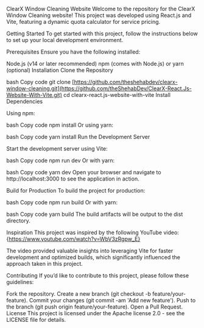 ClearX Window Cleaning Website
Welcome to the repository for the ClearX Window Cleaning website! This project was developed using React.js and Vite, featuring a dynamic quota calculator for service pricing.

Getting Started
To get started with this project, follow the instructions below to set up your local development environment.

Prerequisites
Ensure you have the following installed:

Node.js (v14 or later recommended)
npm (comes with Node.js) or yarn (optional)
Installation
Clone the Repository

bash
Copy code
git clone [https://github.com/theshehabdev/clearx-window-cleaning.git](https://github.com/theShehabDev/ClearX-React.Js-Website-With-Vite.git)
cd clearx-react.js-website-with-vite
Install Dependencies

Using npm:

bash
Copy code
npm install
Or using yarn:

bash
Copy code
yarn install
Run the Development Server

Start the development server using Vite:

bash
Copy code
npm run dev
Or with yarn:

bash
Copy code
yarn dev
Open your browser and navigate to http://localhost:3000 to see the application in action.

Build for Production
To build the project for production:

bash
Copy code
npm run build
Or with yarn:

bash
Copy code
yarn build
The build artifacts will be output to the dist directory.

Inspiration
This project was inspired by the following YouTube video:
{https://www.youtube.com/watch?v=WbV3zRgpw_E}

The video provided valuable insights into leveraging Vite for faster development and optimized builds, which significantly influenced the approach taken in this project.

Contributing
If you’d like to contribute to this project, please follow these guidelines:

Fork the repository.
Create a new branch (git checkout -b feature/your-feature).
Commit your changes (git commit -am 'Add new feature').
Push to the branch (git push origin feature/your-feature).
Open a Pull Request.
License
This project is licensed under the Apache license 2.0 - see the LICENSE file for details.
